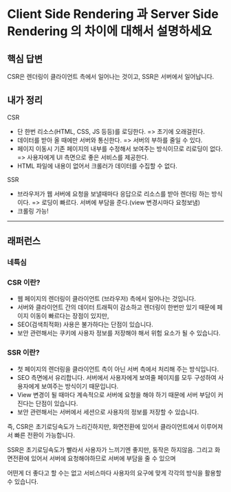 # Client Side Rendering 과 Server Side Rendering 의 차이에 대해서 설명하세요



## 핵심 답변

CSR은 렌더링이 클라이언트 측에서 일어나는 것이고, SSR은 서버에서 일어납니다.



## 내가 정리

CSR

- 단 한번 리소스(HTML, CSS, JS 등등)를 로딩한다. => 초기에  오래걸린다.
- 데이터를 받아 올 때에만 서버와 통신한다. => 서버의 부하를 줄일 수 있다.
- 페이지 이동시 기존 페이지의 내부를 수정해서 보여주는 방식이므로 리로딩이 없다. => 사용자에게 UI 측면으로 좋은 서비스를 제공한다.
- HTML 파일에 내용이 없어서 크롤러가 데이터를 수집할 수 없다.

SSR

- 브라우저가 웹 서버에 요청을 보낼때마다 응답으로 리소스를 받아 렌더링 하는 방식이다. => 로딩이 빠르다. 서버에 부담을 준다.(view 변경시마다 요청보냄)
- 크롤링 가능!



<hr/>









## 래퍼런스

### 네특심

### CSR 이란?

- 웹 페이지의 렌더링이 클라이언트 (브라우저) 측에서 일어나는 것입니다.
- 서버와 클라이언트 간의 데이터 트래픽이 감소하고 렌더링이 한번만 있기 때문에 페이지 이동이 빠르다는 장점이 있지만,
- SEO(검색최적화) 사용은 불가하다는 단점이 있습니다.
- 보안 관련해서는 쿠키에 사용자 정보를 저장해야 해서 위험 요소가 될 수 있습니다.

### SSR 이란?

- 첫 페이지의 렌더링을 클라이언트 측이 아닌 서버 측에서 처리해 주는 방식입니다.
- SEO 측면에서 유리합니다. 서버에서 사용자에게 보여줄 페이지를 모두 구성하여 사용자에게 보여주는 방식이기 때문입니다.
- View 변경이 될 때마다 계속적으로 서버에 요청을 해야 하기 때문에 서버 부담이 커진다는 단점이 있습니다.
- 보안 관련해서는 서버에서 세션으로 사용자의 정보를 저장할 수 있습니다.

즉, CSR은 초기로딩속도가 느리긴하지만, 화면전환에 있어서 클라이언트에서 이루어져서 빠른 전환이 가능합니다.

SSR은 초기로딩속도가 빨라서 사용자가 느끼기엔 좋지만, 동작은 하지않음. 그리고 화면전환에 있어서 서버에 요청해야하므로 서버에 부담을 줄 수 있으며

어떤게 더 좋다고 할 수는 없고 서비스마다 사용자의 요구에 맞게 각각의 방식을 활용할 수 있습니다.